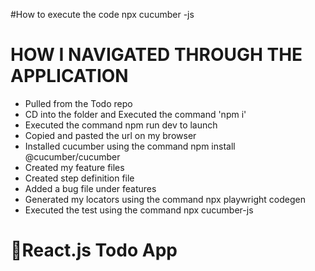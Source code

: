 <!-- <p align="center">
<img src="https://raw.githubusercontent.com/maciekt07/TodoApp/main/public/logo192.png" width="128px" />
</p> -->
#How to execute the code
npx cucumber -js

# HOW I NAVIGATED THROUGH THE APPLICATION
- Pulled from the Todo repo
- CD into the folder and Executed the command 'npm i'
- Executed the command npm run dev to launch
- Copied and pasted the url on my browser
- Installed cucumber using the command npm install @cucumber/cucumber
- Created my feature files
- Created step definition file
- Added a bug file under features
- Generated my locators using the command npx playwright codegen
- Executed the test using the command npx cucumber-js

# 📝React.js Todo App

